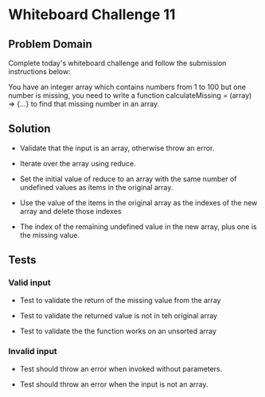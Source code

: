 # Whiteboard Challenge 11

  ## Problem Domain
  
  Complete today's whiteboard challenge and follow the submission instructions below:

  You have an integer array which contains numbers from 1 to 100 but one number is missing, you need to write a function calculateMissing = (array) => {...} to find that missing number in an array.
 
  ## Solution

  - Validate that the input is an array, otherwise throw an error.

  - Iterate over the array using reduce.

  - Set the initial value of reduce to an array with the same number of undefined values as items in the original array.

  - Use the value of the items in the original array as the indexes of the new array and delete those indexes

  - The index of the remaining undefined value in the new array, plus one is the missing value. 

  
  
  ## Tests
  
  ### Valid input

  - Test to validate the return of the missing value from the array

  - Test to validate the returned value is not in teh original array

  - Test to validate the the function works on an unsorted array
     

  ### Invalid input

  - Test should throw an error when invoked without parameters. 

  - Test should throw an error when the input is not an array.

   
    